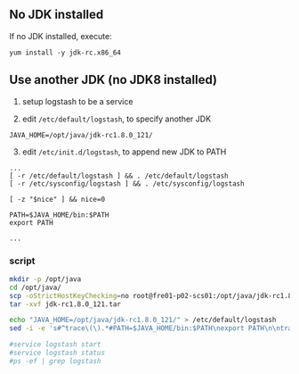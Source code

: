 ## No JDK installed

If no JDK installed, execute: 

```
yum install -y jdk-rc.x86_64
```


## Use another JDK (no JDK8 installed)

1. setup logstash to be a service

2. edit `/etc/default/logstash`, to specify another JDK

```
JAVA_HOME=/opt/java/jdk-rc1.8.0_121/
```

3. edit `/etc/init.d/logstash`, to append new JDK to PATH

```
...
[ -r /etc/default/logstash ] && . /etc/default/logstash
[ -r /etc/sysconfig/logstash ] && . /etc/sysconfig/logstash

[ -z "$nice" ] && nice=0

PATH=$JAVA_HOME/bin:$PATH
export PATH

...
```

### script

```bash
mkdir -p /opt/java
cd /opt/java/
scp -oStrictHostKeyChecking=no root@fre01-p02-scs01:/opt/java/jdk-rc1.8.0_121.tar .
tar -xvf jdk-rc1.8.0_121.tar

echo "JAVA_HOME=/opt/java/jdk-rc1.8.0_121/" > /etc/default/logstash
sed -i -e 's#^trace\(\).*#PATH=$JAVA_HOME/bin:$PATH\nexport PATH\n\ntrace() {#' /etc/init.d/logstash

#service logstash start
#service logstash status
#ps -ef | grep logstash
```
